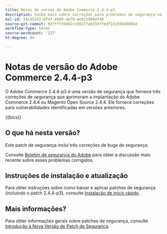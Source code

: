 ```yaml
---
title: Notas de versão do Adobe Commerce 2.4.4-p3
description: Saiba mais sobre correções para problemas de segurança na versão 2.4.4-p3 do Adobe Commerce.
exl-id: 38cd5242-8747-4909-abf0-4e9c5900af48
source-git-commit: 95ffff39d82cc9027fa633dffedf15193040802d
workflow-type: tm+mt
source-wordcount: '127'
ht-degree: 0%

---
```


# Notas de versão do Adobe Commerce 2.4.4-p3

O Adobe Commerce 2.4.4-p3 é uma versão de segurança que fornece três correções de segurança que aprimoram a implantação do Adobe Commerce 2.4.4 ou Magento Open Source 2.4.4. Ele fornece correções para vulnerabilidades identificadas em versões anteriores.

{{bics}}

## O que há nesta versão?

Este patch de segurança inclui três correções de bugs de segurança.

Consulte [Boletim de segurança do Adobe](https://helpx.adobe.com/security/products/magento/apsb23-17.html) para obter a discussão mais recente sobre esses problemas corrigidos.

## Instruções de instalação e atualização

Para obter instruções sobre como baixar e aplicar patches de segurança (incluindo o patch 2.4.4-p3), consulte [Instalação de início rápido](../../../installation/composer.md).

## Mais informações?

Para obter informações gerais sobre patches de segurança, consulte [Introdução à Nova Versão de Patch de Segurança](https://community.magento.com/t5/Magento-DevBlog/Introducing-the-New-Security-Patch-Release/ba-p/141287).
